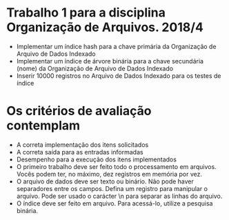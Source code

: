 # Trabalho 1 para a disciplina Organização de Arquivos. 2018/4
- Implementar um índice hash para a chave primária da Organização de Arquivo de Dados Indexado
- Implementar um índice de árvore binária para a chave secundária (nome) da Organização de Arquivo de Dados Indexado
- Inserir 10000 registros no Arquivo de Dados Indexado para os testes de índice

# Os critérios de avaliação contemplam

- A correta implementação dos itens solicitados
- A correta saída para as entradas informadas
- Desempenho para a execução dos itens implementados
- O primeiro trabalho deve ser feito todo o processamento em arquivos. Vocês podem ter, no máximo, dez registros em memória por vez.
- O arquivo de dados deve ser texto ou binário. Não pode haver separadores entre os campos. Defina um registro para manipular o arquivo. Pode ser usado o carácter \n para separar as linhas do arquivo.
- O índice deve ser feito em arquivo. Para acessá-lo, utilize a pesquisa binária.

